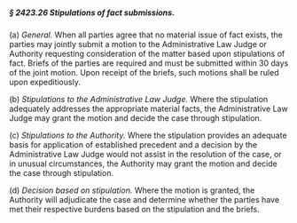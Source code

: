 ##### § 2423.26 Stipulations of fact submissions. #####

(a) *General.* When all parties agree that no material issue of fact exists, the parties may jointly submit a motion to the Administrative Law Judge or Authority requesting consideration of the matter based upon stipulations of fact. Briefs of the parties are required and must be submitted within 30 days of the joint motion. Upon receipt of the briefs, such motions shall be ruled upon expeditiously.

(b) *Stipulations to the Administrative Law Judge.* Where the stipulation adequately addresses the appropriate material facts, the Administrative Law Judge may grant the motion and decide the case through stipulation.

(c) *Stipulations to the Authority.* Where the stipulation provides an adequate basis for application of established precedent and a decision by the Administrative Law Judge would not assist in the resolution of the case, or in unusual circumstances, the Authority may grant the motion and decide the case through stipulation.

(d) *Decision based on stipulation.* Where the motion is granted, the Authority will adjudicate the case and determine whether the parties have met their respective burdens based on the stipulation and the briefs.